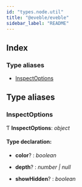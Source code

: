 ```yaml
---
id: "types.node.util"
title: "@eveble/eveble"
sidebar_label: "README"
---
```


## Index

### Type aliases

* [InspectOptions](types.node.util.md#inspectoptions)

## Type aliases

###  InspectOptions

Ƭ **InspectOptions**: *object*

#### Type declaration:

* **color**? : *boolean*

* **depth**? : *number | null*

* **showHidden**? : *boolean*
